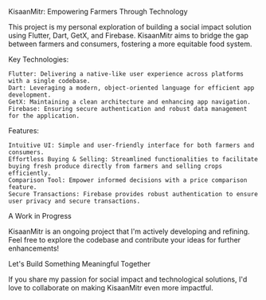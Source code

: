 KisaanMitr: Empowering Farmers Through Technology

This project is my personal exploration of building a social impact solution using Flutter, Dart, GetX, and Firebase. KisaanMitr aims to bridge the gap between farmers and consumers, fostering a more equitable food system.

Key Technologies:

    Flutter: Delivering a native-like user experience across platforms with a single codebase.
    Dart: Leveraging a modern, object-oriented language for efficient app development.
    GetX: Maintaining a clean architecture and enhancing app navigation.
    Firebase: Ensuring secure authentication and robust data management for the application.

Features:

    Intuitive UI: Simple and user-friendly interface for both farmers and consumers.
    Effortless Buying & Selling: Streamlined functionalities to facilitate buying fresh produce directly from farmers and selling crops efficiently.
    Comparison Tool: Empower informed decisions with a price comparison feature.
    Secure Transactions: Firebase provides robust authentication to ensure user privacy and secure transactions.

A Work in Progress

KisaanMitr is an ongoing project that I'm actively developing and refining. Feel free to explore the codebase and contribute your ideas for further enhancements!

Let's Build Something Meaningful Together

If you share my passion for social impact and technological solutions, I'd love to collaborate on making KisaanMitr even more impactful.
